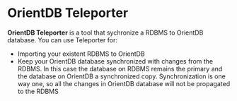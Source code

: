 # OrientDB Teleporter

**OrientDB Teleporter** is a tool that sychronize a RDBMS to OrientDB database. You can use Teleporter for:
- Importing your existent RDBMS to OrientDB
- Keep your OrientDB database synchronized with changes from the RDBMS. In this case the database on RDBMS remains the primary and the database on OrientDB a synchronized copy. Synchronization is one way one, so all the changes in OrientDB database will not be propagated to the RDBMS


